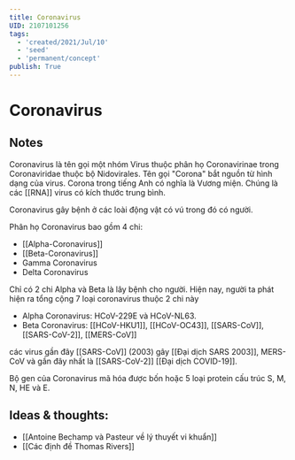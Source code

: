 ```yaml
---
title: Coronavirus
UID: 2107101256
tags:
  - 'created/2021/Jul/10'
  - 'seed'
  - 'permanent/concept'
publish: True
---
```

# Coronavirus

## Notes
Coronavirus là tên gọi một nhóm Virus thuộc phân họ Coronavirinae trong Coronaviridae thuộc bộ Nidovirales. Tên gọi "Corona" bắt nguồn từ hình dạng của virus. Corona trong tiếng Anh có nghĩa là Vương miện. Chúng là các [[RNA]] virus có kích thước trung bình. 

Coronavirus gây bệnh ở các loài động vật có vú trong đó có người.

Phân họ Coronavirus bao gồm 4 chi:

- [[Alpha-Coronavirus]]
- [[Beta-Coronavirus]]
- Gamma Coronavirus
- Delta Coronavirus

Chỉ có 2 chi Alpha và Beta là lây bệnh cho người. Hiện nay, người ta phát hiện ra tổng cộng 7 loại coronavirus thuộc 2 chi này

- Alpha Coronavirus: HCoV-229E và HCoV-NL63.
- Beta Coronavirus: [[HCoV-HKU1]], [[HCoV-OC43]], [[SARS-CoV]], [[SARS-CoV-2]], [[MERS-CoV]]

các virus gần đây [[SARS-CoV]] (2003) gây [[Đại dịch SARS 2003]], MERS-CoV và gần đây nhất là [[SARS-CoV-2]] [[Đại dịch COVID-19]].

Bộ gen của Coronavirus mã hóa được bốn hoặc 5 loại protein cấu trúc S, M, N, HE và E.

## Ideas & thoughts:
- [[Antoine Bechamp và Pasteur về lý thuyết vi khuẩn]]
- [[Các định đề Thomas Rivers]]



